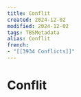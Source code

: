 ```yaml
---
title: Conflit
created: 2024-12-02
modified: 2024-12-02
tags: TBSMetadata
alias: Conflit
french:
- "[[3934 Conflicts]]"
---
```

# Conflit

